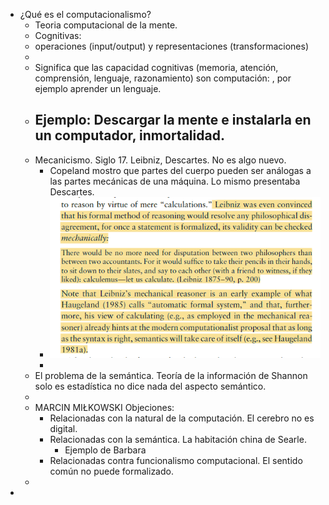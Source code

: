 - ¿Qué es el computacionalismo?
	- Teoria computacional de la mente.
	- Cognitivas:
	- operaciones (input/output) y representaciones (transformaciones)
	-
	- Significa que las capacidad cognitivas (memoria, atención, comprensión, lenguaje, razonamiento) son computación: , por ejemplo aprender un lenguaje.
	- Ejemplo: Descargar la mente e instalarla en un computador, inmortalidad.
		-
	- Mecanicismo. Siglo 17. Leibniz, Descartes. No es algo nuevo.
		- Copeland mostro que partes del cuerpo pueden ser análogas a las partes mecánicas de una máquina. Lo mismo presentaba Descartes.
		- ![image.png](../assets/image_1659303031878_0.png)
		-
	- El problema de la semántica. Teoría de la información de Shannon solo es estadística no dice nada del aspecto semántico.
	-
	- MARCIN MIŁKOWSKI Objeciones:
		- Relacionadas con la natural de la computación. El cerebro no es digital.
		- Relacionadas con la semántica. La habitación china de Searle.
			- Ejemplo de Barbara
		- Relacionadas contra funcionalismo computacional.  El sentido común no puede formalizado.
	-
-
